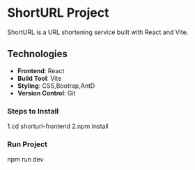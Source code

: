 # ShortURL Project
ShortURL is a URL shortening service built with React and Vite.

## Technologies
- **Frontend**: React
- **Build Tool**: Vite
- **Styling**: CSS,Bootrap,AntD
- **Version Control**: Git

### Steps to Install
1.cd shorturl-frontend 
2.npm install

### Run Project
npm run dev

